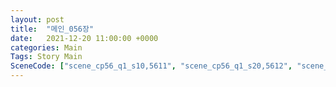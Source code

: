 ```yaml
---
layout: post
title:  "메인_056장"
date:   2021-12-20 11:00:00 +0000
categories: Main
Tags: Story Main
SceneCode: ["scene_cp56_q1_s10,5611", "scene_cp56_q1_s20,5612", "scene_cp56_q2_s10,5621", "scene_cp56_q2_s20,5622", "scene_cp56_q3_s10,5631", "scene_cp56_q3_s20,5632", "scene_cp56_q4_s10,5641", "scene_cp56_q4_s20,5642", "scene_cp56_q4_s30,5643"]
---
```

